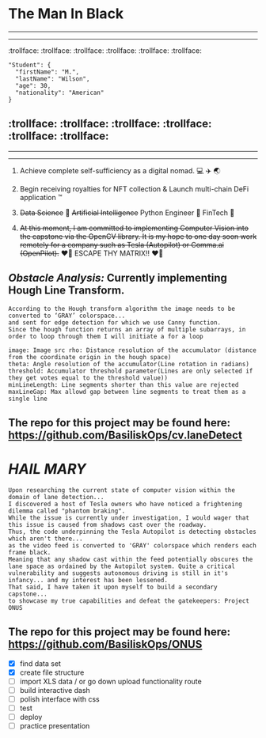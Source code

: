 # The Man In Black
---
---
:trollface: :trollface: :trollface: :trollface: :trollface: :trollface: 

```
"Student": {
  "firstName": "M.",
  "lastName": "Wilson",
  "age": 30,
  "nationality": "American"
}
```
:trollface: :trollface: :trollface: :trollface: :trollface: :trollface: 
---
---
---

1. Achieve complete self-sufficiency as a digital nomad. :computer: :airplane: :earth_asia:

2. Begin receiving royalties for NFT collection & Launch multi-chain DeFi application :tm:

3. ~~Data Science~~  :brain: ~~Artificial Intelligence~~ Python Engineer 🐍 FinTech 💸

4. ~~At this moment, I am committed to implementing Computer Vision into the capstone via the OpenCV library. It is my hope to one day soon work remotely for a company such as Tesla (Autopilot) or Comma.ai (OpenPilot).~~ ❤️‍🔥 ESCAPE THY MATRIX!! ❤️‍🔥 


## *Obstacle Analysis:* Currently implementing Hough Line Transform. 

```
According to the Hough transform algorithm the image needs to be converted to ‘GRAY’ colorspace...
and sent for edge detection for which we use Canny function. 
Since the hough function returns an array of multiple subarrays, in order to loop through them I will initiate a for a loop

image: Image src rho: Distance resolution of the accumulator (distance from the coordinate origin in the hough space)
theta: Angle resolution of the accumulator(Line rotation in radians)
threshold: Accumulator threshold parameter(Lines are only selected if they get votes equal to the threshold value))
minLineLength: Line segments shorter than this value are rejected
maxLineGap: Max allowd gap between line segments to treat them as a single line
```
The repo for this project may be found here: https://github.com/BasiliskOps/cv.laneDetect
---

# *HAIL MARY* 

```
Upon researching the current state of computer vision within the domain of lane detection... 
I discovered a host of Tesla owners who have noticed a frightening dilemma called "phantom braking". 
While the issue is currently under investigation, I would wager that this issue is caused from shadows cast over the roadway. 
Thus, the code underpinning the Tesla Autopilot is detecting obstacles which aren't there... 
as the video feed is converted to 'GRAY' colorspace which renders each frame black. 
Meaning that any shadow cast within the feed potentially obscures the lane space as ordained by the Autopilot system. Quite a critical
vulnerability and suggests autonomous driving is still in it's infancy... and my interest has been lessened. 
That said, I have taken it upon myself to build a secondary capstone... 
to showcase my true capabilities and defeat the gatekeepers: Project ONUS
```
## The repo for this project may be found here: https://github.com/BasiliskOps/ONUS
- [x] find data set
- [x] create file structure
- [ ] import XLS data / or go down upload functionality route
- [ ] build interactive dash
- [ ] polish interface with css
- [ ] test
- [ ] deploy
- [ ] practice presentation
